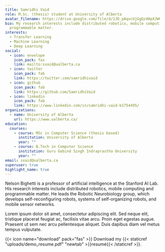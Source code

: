 ```yaml
---
title: Samridhi Vaid
role: M.Sc. (thesis) student at University of Alberta
avatar_filename: https://drive.google.com/file/d/1JD_pAqvcUjGgQz4HpXJWO8J6UG9fZ4mz/view?usp=sharing
bio: My research interests include distributed robotics, mobile computing and
  programmable matter.
interests:
  - Transfer Learning
  - Machine Learning
  - Deep Learning
social:
  - icon: envelope
    icon_pack: fas
    link: mailto:svaid@ualberta.ca
  - icon: twitter
    icon_pack: fab
    link: https://twitter.com/samridhivaid
  - icon: github
    icon_pack: fab
    link: https://github.com/SamridhiVaid
  - icon: linkedin
    icon_pack: fab
    link: https://www.linkedin.com/in/samridhi-vaid-b1754495/
organizations:
  - name: University of Alberta
    url: https://www.ualberta.ca/
education:
  courses:
    - course: MSc in Computer Science (thesis based)
      institution: University of Alberta
      year: ""
    - course: B.Tech in Computer Science
      institution: Guru Gobind Singh Indraprastha University
      year: ""
email: svaid@ualberta.ca
superuser: true
highlight_name: true
---
```


Nelson Bighetti is a professor of artificial intelligence at the Stanford AI Lab. His research interests include distributed robotics, mobile computing and programmable matter. He leads the Robotic Neurobiology group, which develops self-reconfiguring robots, systems of self-organizing robots, and mobile sensor networks.

Lorem ipsum dolor sit amet, consectetur adipiscing elit. Sed neque elit, tristique placerat feugiat ac, facilisis vitae arcu. Proin eget egestas augue. Praesent ut sem nec arcu pellentesque aliquet. Duis dapibus diam vel metus tempus vulputate.

{{< icon name="download" pack="fas" >}} Download my {{< staticref "uploads/demo_resume.pdf" "newtab" >}}resumé{{< /staticref >}}.
